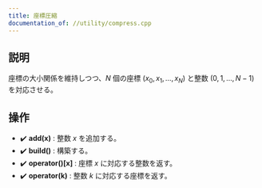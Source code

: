 ```yaml
---
title: 座標圧縮
documentation_of: //utility/compress.cpp
---
```


## 説明
座標の大小関係を維持しつつ、$N$ 個の座標 $(x_0, x_1, \dots, x_N)$ と整数 $(0, 1, \dots, N-1)$ を対応させる。

## 操作
- :heavy_check_mark: **add(x)** : 整数 $x$ を追加する。
- :heavy_check_mark: **build()** : 構築する。
- :heavy_check_mark: **operator\(\)\[x\]** : 座標 $x$ に対応する整数を返す。
- :heavy_check_mark: **operator(k)** : 整数 $k$ に対応する座標を返す。

